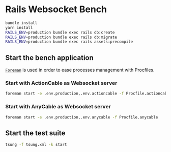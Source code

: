 # Rails Websocket Bench

```bash
bundle install
yarn install
RAILS_ENV=production bundle exec rails db:create
RAILS_ENV=production bundle exec rails db:migrate
RAILS_ENV=production bundle exec rails assets:precompile
```

## Start the bench application

[`Foreman`](https://github.com/ddollar/foreman) is used in order to ease processes management with Procfiles.

### Start with ActionCable as Websocket server

```bash
foreman start -e .env.production,.env.actioncable -f Procfile.actioncable
```

### Start with AnyCable as Websocket server

```bash
foreman start -e .env.production,.env.anycable -f Procfile.anycable
```

## Start the test suite

```bash
tsung -f tsung.xml -k start
```
